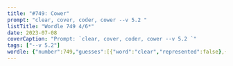 ```yaml
---
title: "#749: Cower"
prompt: "clear, cover, coder, cower --v 5.2 "
listTitle: "Wordle 749 4/6*"
date: 2023-07-08
coverCaption: "Prompt: `clear, cover, coder, cower --v 5.2 `"
tags: ["--v 5.2"]
wordle: {"number":749,"guesses":[{"word":"clear","represented":false},{"word":"cover","represented":false},{"word":"coder","represented":false},{"word":"cower","represented":false}],"yes_count":0}
---
```

